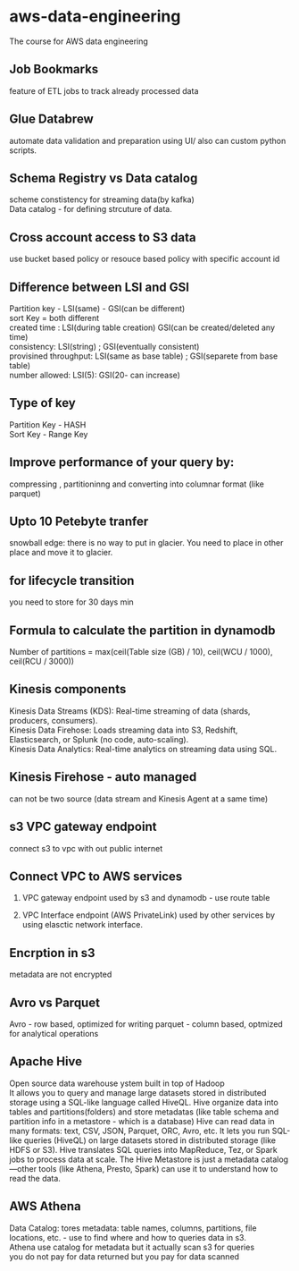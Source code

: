 # aws-data-engineering
The course for AWS data engineering

## Job Bookmarks
feature of ETL jobs to track already processed data  

## Glue Databrew
automate data validation and preparation using UI/ also can custom python scripts.

## Schema Registry vs Data catalog
scheme constistency for streaming data(by kafka)  
Data catalog - for defining strcuture of data.

## Cross account access to S3 data
use bucket based policy or resouce based policy with specific account id

## Difference between LSI and GSI
Partition key - LSI(same) - GSI(can be different)  
sort Key = both different  
created time : LSI(during table creation) GSI(can be created/deleted any time)  
consistency: LSI(string) ; GSI(eventually consistent)  
provisined throughput: LSI(same as base table) ; GSI(separete from base table)  
number allowed: LSI(5): GSI(20- can increase)  

## Type of key
Partition Key - HASH  
Sort Key - Range Key  

## Improve performance of your query by:
compressing , partitioninng and converting into columnar format (like parquet)

## Upto 10 Petebyte tranfer
snowball edge: there is no way to put in glacier. You need to place in other place and move it to glacier.  

## for lifecycle transition
you need to store for 30 days min

## Formula to calculate the partition in dynamodb
Number of partitions = max(ceil(Table size (GB) / 10), ceil(WCU / 1000), ceil(RCU / 3000))

## Kinesis components
Kinesis Data Streams (KDS): Real-time streaming of data (shards, producers, consumers).  
Kinesis Data Firehose: Loads streaming data into S3, Redshift, Elasticsearch, or Splunk (no code, auto-scaling).  
Kinesis Data Analytics: Real-time analytics on streaming data using SQL.  

## Kinesis Firehose - auto managed
can not be two source (data stream and  Kinesis Agent at a same time)

## s3 VPC gateway endpoint
connect s3 to vpc with out public internet

## Connect VPC to AWS services
1. VPC gateway endpoint
used by s3 and dynamodb - use route table

2. VPC Interface endpoint (AWS PrivateLink)
used by other services by using elasctic network interface.  

## Encrption in s3
metadata are not encrypted

## Avro vs Parquet
Avro - row based, optimized for writing
parquet - column based, optmized for analytical operations

## Apache Hive
Open source data warehouse ystem built in top of Hadoop  
It allows you to query and manage large datasets stored in distributed storage using a SQL-like language called HiveQL. 
Hive organize data into tables and partitions(folders) and store metadatas (like table schema and partition info in a metastore - which is a database)
Hive can read data in many formats: text, CSV, JSON, Parquet, ORC, Avro, etc.
It lets you run SQL-like queries (HiveQL) on large datasets stored in distributed storage (like HDFS or S3).
Hive translates SQL queries into MapReduce, Tez, or Spark jobs to process data at scale.
The Hive Metastore is just a metadata catalog—other tools (like Athena, Presto, Spark) can use it to understand how to read the data.

## AWS Athena
Data Catalog: tores metadata: table names, columns, partitions, file locations, etc.  - use to find where and how to queries data in s3.  
Athena use catalog for metadata but it actually scan s3 for queries  
you do not pay for data returned but you pay for data scanned  
